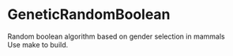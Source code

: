 # GeneticRandomBoolean
Random boolean algorithm based on gender selection in mammals  
Use make to build.